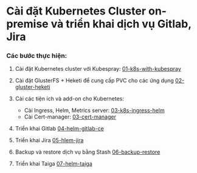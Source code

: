 # Cài đặt Kubernetes Cluster on-premise và triển khai dịch vụ Gitlab, Jira


### Các bước thực hiện:

1. Cài đặt Kubernetes cluster với Kubespray: [01-k8s-with-kubespray](./01-k8s-with-kubespray)
2. Cài đặt GlusterFS + Heketi để cung cấp PVC cho các ứng dụng [02-gluster-heketi](./02-gluster-heketi.md)
3. Cài các tiện ích và add-on cho Kubernetes:

	- Cài Ingress, Helm, Metrics server: [03-k8s-ingress-helm](./03-k8s-ingress-helm.md)
	- Cài Cert-manager: [03-cert-manager](./03-cert-manager.md)

4. Triển khai Gitlab [04-helm-gitlab-ce](./04-helm-gitlab-ce.md)
5. Triển khai Jira [05-hlem-jira](./05-hlem-jira.md)
6. Backup và restore dịch vụ bằng Stash [06-backup-restore](./06-backup-restore.md)
7. Triển khai Taiga [07-helm-taiga](./07-helm-taiga.md)
